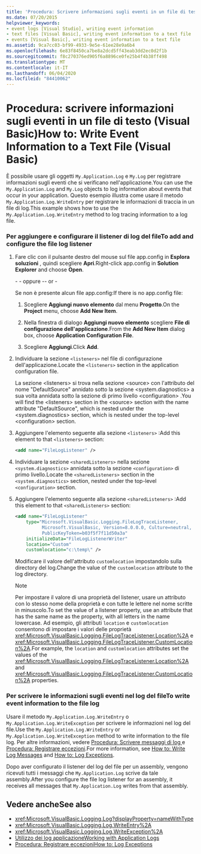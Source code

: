 ```yaml
---
title: 'Procedura: Scrivere informazioni sugli eventi in un file di testo'
ms.date: 07/20/2015
helpviewer_keywords:
- event logs [Visual Studio], writing event information
- text files [Visual Basic], writing event information to a text file
- events [Visual Basic], writing event information to a text file
ms.assetid: 9ca7cc03-bf99-4933-9e5e-61ee28e9a6b4
ms.openlocfilehash: 6e83f8450ca7be8a2dcd5ff43eab3dd2ec0d2f1b
ms.sourcegitcommit: f8c270376ed905f6a8896ce0fe25b4f4b38ff498
ms.translationtype: MT
ms.contentlocale: it-IT
ms.lasthandoff: 06/04/2020
ms.locfileid: "84410062"
---
```

# <a name="how-to-write-event-information-to-a-text-file-visual-basic"></a><span data-ttu-id="026c2-102">Procedura: scrivere informazioni sugli eventi in un file di testo (Visual Basic)</span><span class="sxs-lookup"><span data-stu-id="026c2-102">How to: Write Event Information to a Text File (Visual Basic)</span></span>

<span data-ttu-id="026c2-103">È possibile usare gli oggetti `My.Application.Log` e `My.Log` per registrare informazioni sugli eventi che si verificano nell'applicazione.</span><span class="sxs-lookup"><span data-stu-id="026c2-103">You can use the `My.Application.Log` and `My.Log` objects to log information about events that occur in your application.</span></span> <span data-ttu-id="026c2-104">Questo esempio illustra come usare il metodo `My.Application.Log.WriteEntry` per registrare le informazioni di traccia in un file di log.</span><span class="sxs-lookup"><span data-stu-id="026c2-104">This example shows how to use the `My.Application.Log.WriteEntry` method to log tracing information to a log file.</span></span>

### <a name="to-add-and-configure-the-file-log-listener"></a><span data-ttu-id="026c2-105">Per aggiungere e configurare il listener di log del file</span><span class="sxs-lookup"><span data-stu-id="026c2-105">To add and configure the file log listener</span></span>

1. <span data-ttu-id="026c2-106">Fare clic con il pulsante destro del mouse sul file app.config in **Esplora soluzioni** , quindi scegliere **Apri**.</span><span class="sxs-lookup"><span data-stu-id="026c2-106">Right-click app.config in **Solution Explorer** and choose **Open**.</span></span>

     <span data-ttu-id="026c2-107">\- - oppure -</span><span class="sxs-lookup"><span data-stu-id="026c2-107">\- or -</span></span>

     <span data-ttu-id="026c2-108">Se non è presente alcun file app.config:</span><span class="sxs-lookup"><span data-stu-id="026c2-108">If there is no app.config file:</span></span>

    1. <span data-ttu-id="026c2-109">Scegliere **Aggiungi nuovo elemento** dal menu **Progetto**.</span><span class="sxs-lookup"><span data-stu-id="026c2-109">On the **Project** menu, choose **Add New Item**.</span></span>

    2. <span data-ttu-id="026c2-110">Nella finestra di dialogo **Aggiungi nuovo elemento** scegliere **File di configurazione dell'applicazione**.</span><span class="sxs-lookup"><span data-stu-id="026c2-110">From the **Add New Item** dialog box, choose **Application Configuration File**.</span></span>

    3. <span data-ttu-id="026c2-111">Scegliere **Aggiungi**.</span><span class="sxs-lookup"><span data-stu-id="026c2-111">Click **Add**.</span></span>

2. <span data-ttu-id="026c2-112">Individuare la sezione `<listeners>` nel file di configurazione dell'applicazione.</span><span class="sxs-lookup"><span data-stu-id="026c2-112">Locate the `<listeners>` section in the application configuration file.</span></span>

     <span data-ttu-id="026c2-113">La sezione \<listeners> si trova nella sezione \<source> con l'attributo del nome "DefaultSource" annidato sotto la sezione \<system.diagnostics> a sua volta annidata sotto la sezione di primo livello \<configuration> .</span><span class="sxs-lookup"><span data-stu-id="026c2-113">You will find the \<listeners> section in the \<source> section with the name attribute "DefaultSource", which is nested under the \<system.diagnostics> section, which is nested under the top-level \<configuration> section.</span></span>

3. <span data-ttu-id="026c2-114">Aggiungere l'elemento seguente alla sezione `<listeners>` :</span><span class="sxs-lookup"><span data-stu-id="026c2-114">Add this element to that `<listeners>` section:</span></span>

    ```xml
    <add name="FileLogListener" />
    ```

4. <span data-ttu-id="026c2-115">Individuare la sezione `<sharedListeners>` nella sezione `<system.diagnostics>` annidata sotto la sezione `<configuration>` di primo livello.</span><span class="sxs-lookup"><span data-stu-id="026c2-115">Locate the `<sharedListeners>` section in the `<system.diagnostics>` section, nested under the top-level `<configuration>` section.</span></span>

5. <span data-ttu-id="026c2-116">Aggiungere l'elemento seguente alla sezione `<sharedListeners>` :</span><span class="sxs-lookup"><span data-stu-id="026c2-116">Add this element to that `<sharedListeners>` section:</span></span>

    ```xml
    <add name="FileLogListener"
        type="Microsoft.VisualBasic.Logging.FileLogTraceListener,
              Microsoft.VisualBasic, Version=8.0.0.0, Culture=neutral,
              PublicKeyToken=b03f5f7f11d50a3a"
        initializeData="FileLogListenerWriter"
        location="Custom"
        customlocation="c:\temp\" />
    ```

     <span data-ttu-id="026c2-117">Modificare il valore dell'attributo `customlocation` impostandolo sulla directory del log.</span><span class="sxs-lookup"><span data-stu-id="026c2-117">Change the value of the `customlocation` attribute to the log directory.</span></span>

    > [!NOTE]
    > <span data-ttu-id="026c2-118">Per impostare il valore di una proprietà del listener, usare un attributo con lo stesso nome della proprietà e con tutte le lettere nel nome scritte in minuscolo.</span><span class="sxs-lookup"><span data-stu-id="026c2-118">To set the value of a listener property, use an attribute that has the same name as the property, with all letters in the name lowercase.</span></span> <span data-ttu-id="026c2-119">Ad esempio, gli attributi `location` e `customlocation` consentono di impostare i valori delle proprietà <xref:Microsoft.VisualBasic.Logging.FileLogTraceListener.Location%2A> e <xref:Microsoft.VisualBasic.Logging.FileLogTraceListener.CustomLocation%2A>.</span><span class="sxs-lookup"><span data-stu-id="026c2-119">For example, the `location` and `customlocation` attributes set the values of the <xref:Microsoft.VisualBasic.Logging.FileLogTraceListener.Location%2A> and <xref:Microsoft.VisualBasic.Logging.FileLogTraceListener.CustomLocation%2A> properties.</span></span>

### <a name="to-write-event-information-to-the-file-log"></a><span data-ttu-id="026c2-120">Per scrivere le informazioni sugli eventi nel log del file</span><span class="sxs-lookup"><span data-stu-id="026c2-120">To write event information to the file log</span></span>

<span data-ttu-id="026c2-121">Usare il metodo `My.Application.Log.WriteEntry` o `My.Application.Log.WriteException` per scrivere le informazioni nel log del file.</span><span class="sxs-lookup"><span data-stu-id="026c2-121">Use the `My.Application.Log.WriteEntry` or `My.Application.Log.WriteException` method to write information to the file log.</span></span> <span data-ttu-id="026c2-122">Per altre informazioni, vedere [Procedura: Scrivere messaggi di log ](how-to-write-log-messages.md) e [Procedura: Registrare eccezioni](how-to-log-exceptions.md).</span><span class="sxs-lookup"><span data-stu-id="026c2-122">For more information, see [How to: Write Log Messages](how-to-write-log-messages.md) and [How to: Log Exceptions](how-to-log-exceptions.md).</span></span>

<span data-ttu-id="026c2-123">Dopo aver configurato il listener del log del file per un assembly, vengono ricevuti tutti i messaggi che `My.Application.Log` scrive da tale assembly.</span><span class="sxs-lookup"><span data-stu-id="026c2-123">After you configure the file log listener for an assembly, it receives all messages that `My.Application.Log` writes from that assembly.</span></span>

## <a name="see-also"></a><span data-ttu-id="026c2-124">Vedere anche</span><span class="sxs-lookup"><span data-stu-id="026c2-124">See also</span></span>

- <xref:Microsoft.VisualBasic.Logging.Log?displayProperty=nameWithType>
- <xref:Microsoft.VisualBasic.Logging.Log.WriteEntry%2A>
- <xref:Microsoft.VisualBasic.Logging.Log.WriteException%2A>
- [<span data-ttu-id="026c2-125">Utilizzo dei log applicazione</span><span class="sxs-lookup"><span data-stu-id="026c2-125">Working with Application Logs</span></span>](working-with-application-logs.md)
- [<span data-ttu-id="026c2-126">Procedura: Registrare eccezioni</span><span class="sxs-lookup"><span data-stu-id="026c2-126">How to: Log Exceptions</span></span>](how-to-log-exceptions.md)
